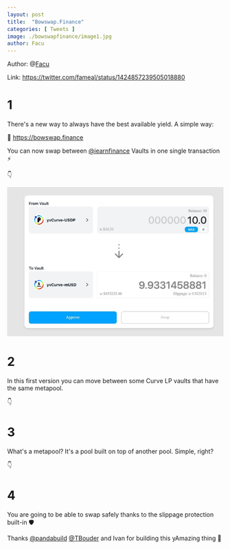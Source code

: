 ```yaml
---
layout: post
title:  "Bowswap.Finance"
categories: [ Tweets ]
image: ./bowswapfinance/image1.jpg
author: Facu
---
```

Author: @[Facu](https://twitter.com/fameal)

Link: https://twitter.com/fameal/status/1424857239505018880

# 1

There's a new way to always have the best available yield. A simple way:

🏹 https://bowswap.finance

You can now swap between [@iearnfinance](https://twitter.com/iearnfinance) Vaults in one single transaction ⚡️

👇

![](image1.jpg)

# 2

In this first version you can move between some Curve LP vaults that have the same metapool.

👇

# 3

What's a metapool? It's a pool built on top of another pool. Simple, right?

👇

# 4

You are going to be able to swap safely thanks to the slippage protection built-in 🛡️

Thanks [@pandabuild](https://twitter.com/pandabuild) [@TBouder](https://twitter.com/TBouder) and Ivan for building this yAmazing thing 🚀
